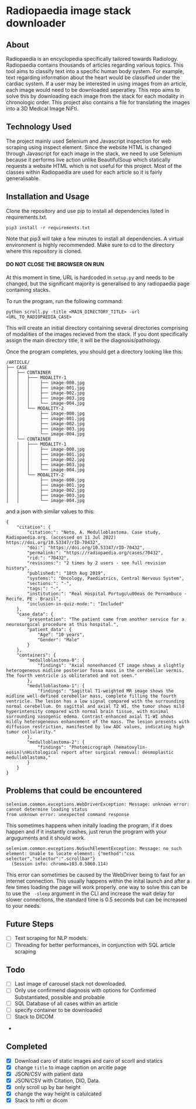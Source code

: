 # Radiopaedia image stack downloader 

## About

Radiopaedia is an encyclopedia specifically tailored towards Radiology. Radiopaedia contains thousands of articles regarding various topics. This tool aims to classify text into a specific human body system. For example, text regarding information about the heart would be classified under the cardiac system. If a user may be interested in using images from an article, each image would need to be downloaded seperatley. This repo aims to solve this by downloading each image from the stack for each modality in chronologic order. This project also contains a file for translating the images into a 3D Medical Image NiFti.  
## Technology Used 

The project mainly used Selenium and Javascript inspection for web scraping using inspect element. Since the website HTML is changed through Javascript for each image in the stack, we need to use Selenium because it performs live action unlike BeautifulSoup which statically requests a website HTML which is not useful for this project. Most of the classes within Radiopaedia are used for each article so it is fairly generalisable.   

## Installation and Usage
Clone the repository and use pip to install all dependencies listed in requirements.txt.

    pip3 install -r requirements.txt

Note that pip3 will take a few minutes to install all dependencies. A virtual environment
is highly recommended. Make sure to cd to the directory where this repository is cloned.

#### DO NOT CLOSE THE BROWSER ON RUN

At this moment in time, URL is hardcoded in ```setup.py``` and needs to be changed, but the significant majority is generalised to any radiopaedia page containing stacks.

To run the program, run the following command:

    python scroll.py -title <MAIN_DIRECTORY_TITLE> -url <URL_TO_RADIOPAEDIA_CASE> 

This will create an initial directory containing several directories comprising of modalities of the images recieved from the stack. If you dont specifically assign the main directory title, it will be the diagnosis/pathology.

Once the program completes, you should get a directory looking like this:
```
/ARTICLE/
├── CASE
│   ├── CONTAINER
│   │   ├─── MODALITY-1
│   │   │    ├── image-000.jpg
│   │   │    ├── image-001.jpg
│   │   │    ├── image-002.jpg
│   │   │    ├── image-003.jpg
│   │   │    └── image-004.jpg
│   │   └── MODALITY-2
│   │        ├── image-000.jpg
│   │        ├── image-001.jpg
│   │        ├── image-002.jpg
│   │        ├── image-003.jpg
│   │        └── image-004.jpg
│   └── CONTAINER
│   │   ├─── MODALITY-1
│   │   │    ├── image-000.jpg
│   │   │    ├── image-001.jpg
│   │   │    ├── image-002.jpg
│   │   │    ├── image-003.jpg
│   │   │    └── image-004.jpg
│   │   └── MODALITY-2
│   │        ├── image-000.jpg
│   │        ├── image-001.jpg
│   │        ├── image-002.jpg
│   │        ├── image-003.jpg
│   │        └── image-004.jpg

```

and a json with similar values to this:
```
{
    "citation": {
        "citation:": "Neto, A. Medulloblastoma. Case study, Radiopaedia.org. (accessed on 11 Jul 2022) https://doi.org/10.53347/rID-70432",
        "doi:": "https://doi.org/10.53347/rID-70432",
        "permalink:": "https://radiopaedia.org/cases/70432",
        "rid:": "70432",
        "revisions:": "2 times by 2 users - see full revision history",
        "published:": "18th Aug 2019",
        "systems:": "Oncology, Paediatrics, Central Nervous System",
        "sections:": "-",
        "tags:": "-",
        "institution:": "Real Hospital Portugu\u00eas de Pernambuco - Recife, PE - Brazil",
        "inclusion-in-quiz-mode:": "Included"
    },
    "case_data": {
        "presentation": "The patient came from another service for a neurosurgical procedure at this hospital.",
        "patient_data": {
            "Age": "10 years",
            "Gender": "Male"
        }
    },
    "containers": {
        "medulloblastoma-0": {
            "findings": "Axial nonenhanced CT image shows a slightly heterogeneous midline posterior fossa mass in the cerebellar vermis. The fourth ventricle is obliterated and not seen."
        },
        "medulloblastoma-1": {
            "findings": "Sagittal T1-weighted MR image shows the midline well-defined cerebellar mass, complete filling the fourth ventricle. The lesion has a low signal compared with the surrounding normal cerebellum. On sagittal and axial T2 WI, the tumor shows mild hyperintensity compared with normal brain tissue, with minimal surrounding vasogenic edema. Contrast-enhanced axial T1-WI shows mildly heterogeneous enhancement of the mass. The lesion presents with diffusion restriction, manifested by low ADC values, indicating high tumor cellularity."
        },
        "medulloblastoma-2": {
            "findings": "Photomicrograph (hematoxylin-eosin)\nHistological report after surgical removal: desmoplastic medulloblastoma,"
        }
    }
}
```
## Problems that could be encountered

```
selenium.common.exceptions.WebDriverException: Message: unknown error: cannot determine loading status
from unknown error: unexpected command response
```

This sometimes happens when initally loading the program, if it does happen and if it instantly crashes, just rerun the program with your arguguments and it should work.

```
selenium.common.exceptions.NoSuchElementException: Message: no such element: Unable to locate element: {"method":"css selector","selector":".scrollbar"}
  (Session info: chrome=103.0.5060.114)
```

This error can sometimes be caused by the WebDriver being to fast for an internet connection. This usually happens within the inital launch and after a few times loading the page will work properly. one way to solve this can be to use the ``` -sleep``` argument in the CLI and increase the wait delay for slower connections, the standard time is 0.5 seconds but can be increased to your needs.
## Future Steps

- [ ] Text scraping for NLP models.
- [ ] Threading for better performances, in conjunction with SQL article scraping 

## Todo 

- [ ] Last image of carousel stack not downloaded.
- [ ] Only use confirmend diagnosis with options for Confirmed Substantiated, possible and probable
- [ ] SQL Database of all cases within an article
- [ ] specify container to be downloaded
- [ ] Stack to DICOM
- 
## Completed 

- [x] Download caro of static images and caro of scorll and statics
- [x] change ```title``` to image caption on arcitle page
- [x] JSON/CSV with patient data 
- [x] JSON/CSV with Citation, DIO, Data.
- [x] only scroll up by bar height
- [x] change the way height is calulcated
- [x] Stack to nifti or dicom 